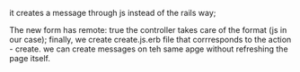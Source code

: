 it creates a message through js instead of the rails way;

The new form has remote: true
the controller takes care of the format (js in our case);
finally, we create create.js.erb file that corrresponds to the action - create.
we can create messages on teh same apge without refreshing the page itself.
